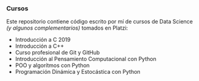 ### Cursos

Este repositorio contiene código escrito por mí de cursos de Data Science *(y algunos complementarios)* tomados en Platzi:

- Introducción a C 2019 
- Introducción a C++
- Curso profesional de Git y GitHub
- Introducción al Pensamiento Computacional con Python
- POO y algorítmos con Python
- Programación Dinámica y Estocástica con Python
